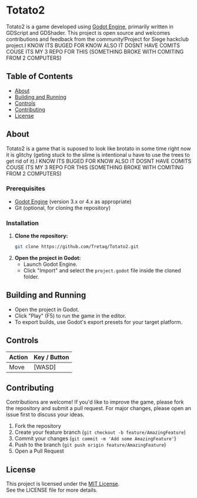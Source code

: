# Totato2

Totato2 is a game developed using [Godot Engine](https://godotengine.org/), primarily written in GDScript and GDShader. This project is open source and welcomes contributions and feedback from the community!Project for Siege hackclub project.I KNOW ITS BUGED FOR KNOW ALSO IT DOSNT HAVE COMITS COUSE ITS MY 3 REPO FOR THIS (SOMETHING BROKE WITH COMITING FROM 2 COMPUTERS)

## Table of Contents

- [About](#about)
- [Building and Running](#building-and-running)
- [Controls](#controls)
- [Contributing](#contributing)
- [License](#license)

## About

Totato2 is a game that is suposed to look like brotato in some time right now it is glitchy (geting stuck to the slime is intentional u have to use the trees to get rid of it).I KNOW ITS BUGED FOR KNOW ALSO IT DOSNT HAVE COMITS COUSE ITS MY 3 REPO FOR THIS (SOMETHING BROKE WITH COMITING FROM 2 COMPUTERS)




### Prerequisites

- [Godot Engine](https://godotengine.org/) (version 3.x or 4.x as appropriate)
- Git (optional, for cloning the repository)

### Installation

1. **Clone the repository:**
    ```sh
    git clone https://github.com/Tretaq/Totato2.git
    ```
2. **Open the project in Godot:**
    - Launch Godot Engine.
    - Click "Import" and select the `project.godot` file inside the cloned folder.

## Building and Running

- Open the project in Godot.
- Click "Play" (F5) to run the game in the editor.
- To export builds, use Godot's export presets for your target platform.

## Controls

| Action        | Key / Button        |
|---------------|---------------------|
| Move          | [WASD]  |


## Contributing

Contributions are welcome! If you'd like to improve the game, please fork the repository and submit a pull request. For major changes, please open an issue first to discuss your ideas.

1. Fork the repository
2. Create your feature branch (`git checkout -b feature/AmazingFeature`)
3. Commit your changes (`git commit -m 'Add some AmazingFeature'`)
4. Push to the branch (`git push origin feature/AmazingFeature`)
5. Open a Pull Request

## License

This project is licensed under the [MIT License](LICENSE).  
See the LICENSE file for more details.
